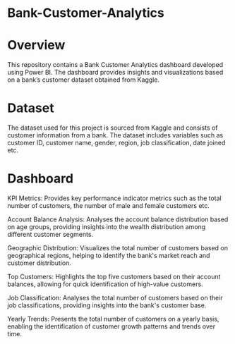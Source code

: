 # Bank-Customer-Analytics

# Overview
This repository contains a Bank Customer Analytics dashboard developed using Power BI. The dashboard provides insights and visualizations based on a bank’s customer dataset obtained from Kaggle.

# Dataset
The dataset used for this project is sourced from Kaggle and consists of customer information from a bank. The dataset includes variables such as customer ID, customer name, gender, region, job classification, date joined etc.


# Dashboard 

KPI Metrics: Provides key performance indicator metrics such as the total number of customers, the number of male and female customers etc.

Account Balance Analysis: Analyses the account balance distribution based on age groups, providing insights into the wealth distribution among different customer segments.

Geographic Distribution: Visualizes the total number of customers based on geographical regions, helping to identify the bank's market reach and customer distribution.

Top Customers: Highlights the top five customers based on their account balances, allowing for quick identification of high-value customers.

Job Classification: Analyses the total number of customers based on their job classifications, providing insights into the bank's customer base.

Yearly Trends: Presents the total number of customers on a yearly basis, enabling the identification of customer growth patterns and trends over time.
